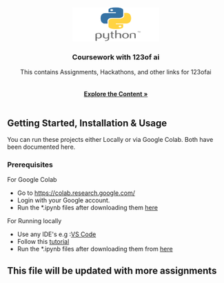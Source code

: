 

<a name="readme-top"></a>
<br />
<div align="center">
  <a href="https://github.com/swarnadeep13/123ofai/">
    <img src="https://github.com/swarnadeep13/123ofai/blob/main/Python-Symbol.png" alt="Logo" width="200" height="80">
  </a>

<h3 align="center">Coursework with 123of ai</h3>

  <p align="center">
   This contains Assignments, Hackathons, and other links for 123ofai
    <br />
     <br />
    <br />
    <a href="https://github.com/swarnadeep13/123ofai/tree/main/Python"><strong>Explore the Content »</strong></a>
    <br />
    <br />
  
  </p>
</div>


<!-- GETTING STARTED -->
## Getting Started, Installation & Usage

You can run these projects either Locally or via Google Colab. Both have been documented here.

### Prerequisites

For Google Colab
- Go to https://colab.research.google.com/
- Login with your Google account.
- Run the *.ipynb files after downloading them [here](https://github.com/swarnadeep13/123ofai/tree/main/Python)

For Running locally
- Use any IDE's e.g :[VS Code](https://code.visualstudio.com/)
- Follow this [tutorial](https://code.visualstudio.com/docs/languages/python)
- Run the *.ipynb files after downloading them from [here](https://github.com/swarnadeep13/123ofai/tree/main/Python)



## This file will be updated with more assignments


